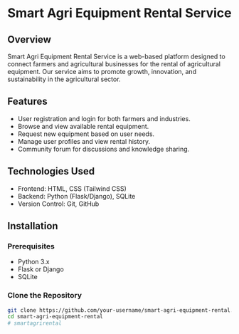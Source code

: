 # Smart Agri Equipment Rental Service

## Overview
Smart Agri Equipment Rental Service is a web-based platform designed to connect farmers and agricultural businesses for the rental of agricultural equipment. Our service aims to promote growth, innovation, and sustainability in the agricultural sector.

## Features
- User registration and login for both farmers and industries.
- Browse and view available rental equipment.
- Request new equipment based on user needs.
- Manage user profiles and view rental history.
- Community forum for discussions and knowledge sharing.

## Technologies Used
- Frontend: HTML, CSS (Tailwind CSS)
- Backend: Python (Flask/Django), SQLite
- Version Control: Git, GitHub

## Installation

### Prerequisites
- Python 3.x
- Flask or Django
- SQLite

### Clone the Repository
```bash
git clone https://github.com/your-username/smart-agri-equipment-rental.git
cd smart-agri-equipment-rental
# smartagrirental
